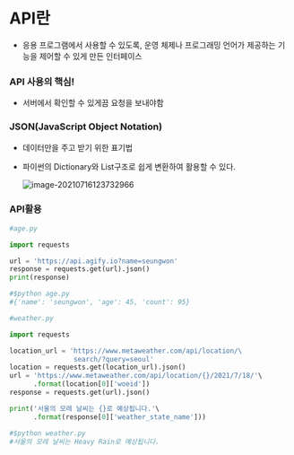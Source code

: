 # API란

- 응용 프로그램에서 사용할 수 있도록, 운영 체제나 프로그래밍 언어가 제공하는 기능을 제어할 수 있게 만든 인터페이스



### API 사용의 핵심!

- 서버에서 확인할 수 있게끔 요청을 보내야함



### JSON(JavaScript Object Notation)

- 데이터만을 주고 받기 위한 표기법

- 파이썬의 Dictionary와 List구조로 쉽게 변환하여 활용할 수 있다.

  ![image-20210716123732966](API란.assets/image-20210716123732966.png)

### API활용

```python
#age.py

import requests

url = 'https://api.agify.io?name=seungwon'
response = requests.get(url).json()
print(response)

#$python age.py
#{'name': 'seungwon', 'age': 45, 'count': 95}
```

```python
#weather.py

import requests

location_url = 'https://www.metaweather.com/api/location/\
				search/?query=seoul'
location = requests.get(location_url).json()
url = 'https://www.metaweather.com/api/location/{}/2021/7/18/'\
	  .format(location[0]['woeid'])
response = requests.get(url).json()

print('서울의 모레 날씨는 {}로 예상됩니다.'\
      .format(response[0]['weather_state_name']))

#$python weather.py
#서울의 모레 날씨는 Heavy Rain로 예상됩니다.
```

